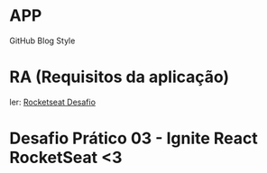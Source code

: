 # APP
GitHub Blog Style


# RA (Requisitos da aplicação)
ler: [Rocketseat Desafio](https://efficient-sloth-d85.notion.site/Desafio-03-Github-Blog-13593953670346908462ddc648d42cf1)

# Desafio Prático 03 - Ignite React RocketSeat <3 